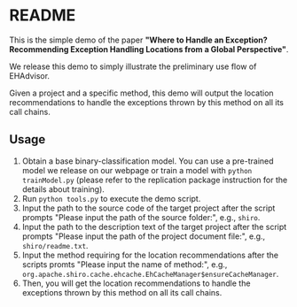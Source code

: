 # README

This is the simple demo of the paper **"Where to Handle an Exception? Recommending Exception Handling Locations from a Global Perspective"**.

We release this demo to simply illustrate the preliminary use flow of EHAdvisor.

Given a project and a specific method, this demo will output the location recommendations to handle the exceptions thrown by this method on all its call chains.

## Usage

1. Obtain a base binary-classification model. You can use a pre-trained model we release on our webpage or train a model with `python trainModel.py` (please refer to the replication package instruction for the details about training).
2. Run `python tools.py` to execute the demo script.
3. Input the path to the source code of the target project after the script prompts "Please input the path of the source folder:", e.g., `shiro`.
4. Input the path to the description text of the target project after the script prompts "Please input the path of the project document file:", e.g., `shiro/readme.txt`.
5. Input the method requiring for the location recommendations after the scripts promts "Please input the name of method:", e.g., `org.apache.shiro.cache.ehcache.EhCacheManager$ensureCacheManager`.
6. Then, you will get the location recommendations to handle the exceptions thrown by this method on all its call chains.
